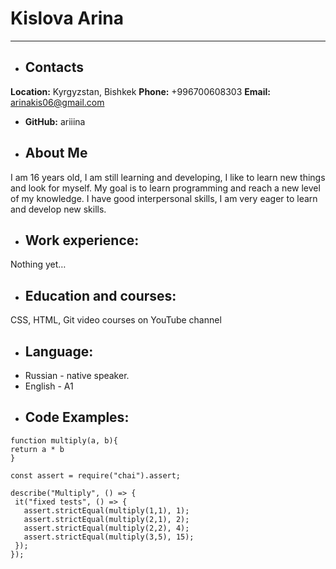 # Kislova Arina
----
* ## Contacts
 **Location:**
 Kyrgyzstan, Bishkek
  **Phone:**
+996700608303
 **Email:**
arinakis06@gmail.com
* **GitHub:**
ariiina
* ## About Me
I am 16 years old, I am still learning and developing, I like to learn new things and look for myself.
My goal is to learn programming and reach a new level of my knowledge.
I have good interpersonal skills, I am very eager to learn and develop new skills.
* ## Work experience:
Nothing yet…
* ## Education and courses:
CSS, HTML, Git video courses on YouTube channel
* ## Language:
* Russian  - native speaker.
* English - A1
* ## Code Examples:
 ```
function multiply(a, b){
 return a * b
}

const assert = require("chai").assert;

describe("Multiply", () => {
  it("fixed tests", () => {
    assert.strictEqual(multiply(1,1), 1);
    assert.strictEqual(multiply(2,1), 2);
    assert.strictEqual(multiply(2,2), 4);
    assert.strictEqual(multiply(3,5), 15);   
  });
});
```

